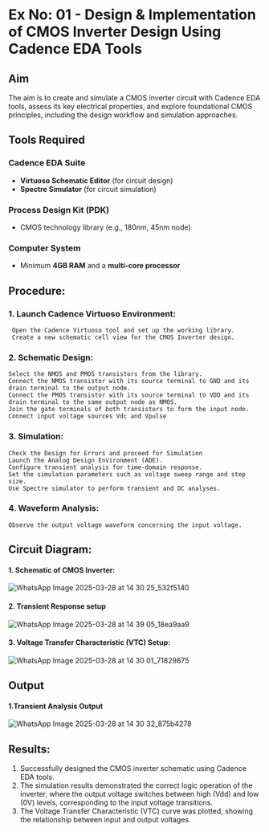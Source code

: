 # Ex No: 01 - Design & Implementation of CMOS Inverter Design Using Cadence EDA Tools

## Aim
The aim is to create and simulate a CMOS inverter circuit with Cadence EDA tools, assess its key electrical properties, and explore foundational CMOS principles, including the design workflow and simulation approaches.

## Tools Required

### Cadence EDA Suite
- **Virtuoso Schematic Editor** (for circuit design)  
- **Spectre Simulator** (for circuit simulation)  

### Process Design Kit (PDK)
- CMOS technology library (e.g., 180nm, 45nm node)  

### Computer System
- Minimum **4GB RAM** and a **multi-core processor**

## Procedure:
### 1. Launch Cadence Virtuoso Environment:
     Open the Cadence Virtuoso tool and set up the working library.
     Create a new schematic cell view for the CMOS Inverter design.
### 2. Schematic Design:
    Select the NMOS and PMOS transistors from the library.
    Connect the NMOS transistor with its source terminal to GND and its drain terminal to the output node.
    Connect the PMOS transistor with its source terminal to VDD and its drain terminal to the same output node as NMOS.
    Join the gate terminals of both transistors to form the input node.
    Connect input voltage sources Vdc and Vpulse
### 3. Simulation:
    Check the Design for Errors and proceed for Simulation
    Launch the Analog Design Environment (ADE).
    Configure transient analysis for time-domain response.
    Set the simulation parameters such as voltage sweep range and step size.
    Use Spectre simulator to perform transient and DC analyses.
### 4. Waveform Analysis:
    Observe the output voltage waveform concerning the input voltage.

## Circuit Diagram:
#### 1. Schematic of CMOS Inverter:

![WhatsApp Image 2025-03-28 at 14 30 25_532f5140](https://github.com/user-attachments/assets/53fd81a5-3fa2-4d81-bc4a-379e6b0ab29c)


                      
#### 2. Transient Response setup

  ![WhatsApp Image 2025-03-28 at 14 39 05_18ea9aa9](https://github.com/user-attachments/assets/eaff4e67-079a-460d-9d01-697f49e39fdf)
  
#### 3. Voltage Transfer Characteristic (VTC)  Setup:

![WhatsApp Image 2025-03-28 at 14 30 01_71829875](https://github.com/user-attachments/assets/495763c2-d522-46ca-adc3-f53ab8e99fed)



  
## Output
#### 1.Transient Analysis Output

![WhatsApp Image 2025-03-28 at 14 30 32_875b4278](https://github.com/user-attachments/assets/8c89577a-6d52-467f-9230-559adda4d2c7)


 

## Results:

1.	Successfully designed the CMOS inverter schematic using Cadence EDA tools.
2.	The simulation results demonstrated the correct logic operation of the inverter, where the output voltage switches between high (Vdd) and low (0V) levels, corresponding to the input voltage transitions.
3.	The Voltage Transfer Characteristic (VTC) curve was plotted, showing the relationship between input and output voltages.











